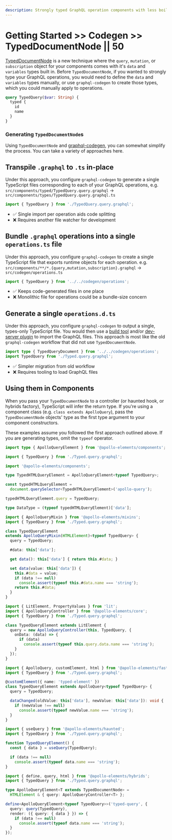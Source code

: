 ```yaml
---
description: Strongly typed GraphQL operation components with less boilerplate
---
```


# Getting Started >> Codegen >> TypedDocumentNode || 50

[TypedDocumentNode](https://the-guild.dev/blog/typed-document-node) is a new technique where the `query`, `mutation`, or `subscription` object for your components comes with it's `data` and `variables` types built in. Before `TypedDocumentNode`, if you wanted to strongly type your GraphQL operations, you would need to define the `data` and `variables` types manually, or use `graphql-codegen` to create those types, which you could manually apply to operations.

```graphql copy
query TypedQuery($var: String) {
  typed {
    id
    name
  }
}
```

### Generating `TypedDocumentNode`s
Using `TypedDocumentNode` and [graphql-codegen](https://graphql-code-generator.com/docs/plugins/typed-document-node), you can somewhat simplify the process. You can take a variety of approaches here.

## Transpile `.graphql` to `.ts` in-place
Under this approach, you configure `graphql-codegen` to generate a single TypeScript files corresponding to each of your GraphQL operations, e.g. `src/components/typed/TypedQuery.query.graphql` -> `src/components/types/TypedQuery.query.graphql.ts`

```ts copy
import { TypedQuery } from './TypedQuery.query.graphql';
```

- ✅ Single import per operation aids code splitting
- ❌ Requires another file watcher for development

## Bundle `.graphql` operations into a single `operations.ts` file
Under this approach, you configure `graphql-codegen` to create a single TypeScript file that exports runtime objects for each operation. e.g. `src/components/**/*.{query,mutation,subscription}.graphql` -> `src/codegen/operations.ts`

```ts copy
import { TypedQuery } from '../../codegen/operations';
```

- ✅ Keeps code-generated files in one place
- ❌ Monolithic file for operations could be a bundle-size concern

## Generate a single `operations.d.ts`

Under this approach, you configure `graphql-codegen` to output a single, types-only TypeScript file. You would then use a [build tool](../building-for-production.md) and/or [dev-server plugin](../buildless-development.md) to import the GraphQL files. This approach is most like the old `graphql-codegen` workflow that did not use `TypedDocumentNode`.

```ts copy
import type { TypedQueryDocument } from '../../codegen/operations';
import TypedQuery from './Typed.query.graphql';
```

- ✅ Simpler migration from old workflow
- ❌ Requires tooling to load GraphQL files

## Using them in Components

When you pass your `TypedDocumentNode` to a controller (or haunted hook, or hybrids factory), TypeScript will infer the return type. If you're using a component class (e.g. `class extends ApolloQuery`), pass the `TypedDocumentNode` objects' type as the first type argument to your component constructors.

These examples assume you followed the first approach outlined above. If you are generating types, omit the `typeof` operator.

<code-tabs collection="libraries" default-tab="lit">

  ```ts tab html
  import type { ApolloQueryElement } from '@apollo-elements/components';

  import { TypedQuery } from './Typed.query.graphql';

  import '@apollo-elements/components';

  type TypedHTMLQueryElement = ApolloQueryElement<typeof TypedQuery>;

  const typedHTMLQueryElement =
    document.querySelector<TypedHTMLQueryElement>('apollo-query');

  typedHTMLQueryElement.query = TypedQuery;

  type DataType = (typeof typedHTMLQueryElement)['data'];
  ```

  ```ts tab mixins
  import { ApolloQueryMixin } from '@apollo-elements/mixins';
  import { TypedQuery } from './Typed.query.graphql';

  class TypedQueryElement
  extends ApolloQueryMixin(HTMLElement)<typeof TypedQuery> {
    query = TypedQuery;

    #data: this['data'];

    get data(): this['data'] { return this.#data; }

    set data(value: this['data']) {
      this.#data = value;
      if (data !== null)
        console.assert(typeof this.#data.name === 'string');
      return this.#data;
    }
  }
  ```

  ```ts tab lit
  import { LitElement, PropertyValues } from 'lit';
  import { ApolloQueryController } from '@apollo-elements/core';
  import { TypedQuery } from './Typed.query.graphql';

  class TypedQueryElement extends LitElement {
    query = new ApolloQueryController(this, TypedQuery, {
      onData: (data) => {
        if (data)
          console.assert(typeof this.query.data.name === 'string');
      }
    });
  }
  ```

  ```ts tab fast
  import { ApolloQuery, customElement, html } from '@apollo-elements/fast';
  import { TypedQuery } from './Typed.query.graphql';

  @customElement({ name: 'typed-element' })
  class TypedQueryElement extends ApolloQuery<typeof TypedQuery> {
    query = TypedQuery;

    dataChanged(oldValue: this['data'], newValue: this['data']): void {
      if (newValue !== null)
        console.assert(typeof newValue.name === 'string');
    }
  }
  ```

  ```ts tab haunted
  import { useQuery } from '@apollo-elements/haunted';
  import { TypedQuery } from './Typed.query.graphql';

  function TypedQueryElement() {
    const { data } = useQuery(TypedQuery);

    if (data !== null)
      console.assert(typeof data.name === 'string');
  }
  ```

  ```ts tab hybrids
  import { define, query, html } from '@apollo-elements/hybrids';
  import { TypedQuery } from './Typed.query.graphql';

  type ApolloQueryElement<T extends TypedDocumentNode> =
    HTMLElement & { query: ApolloQueryController<T> };

  define<ApolloQueryElement<typeof TypedQuery>>('typed-query', {
    query: query(TypedQuery),
    render: ({ query: { data } }) => {
      if (data !== null)
        console.assert(typeof data.name === 'string');
    }
  });
  ```

</code-tabs>
